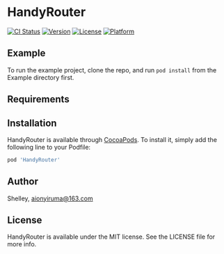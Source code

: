 # HandyRouter

[![CI Status](https://img.shields.io/travis/Shelley/HandyRouter.svg?style=flat)](https://travis-ci.org/Shelley/HandyRouter)
[![Version](https://img.shields.io/cocoapods/v/HandyRouter.svg?style=flat)](https://cocoapods.org/pods/HandyRouter)
[![License](https://img.shields.io/cocoapods/l/HandyRouter.svg?style=flat)](https://cocoapods.org/pods/HandyRouter)
[![Platform](https://img.shields.io/cocoapods/p/HandyRouter.svg?style=flat)](https://cocoapods.org/pods/HandyRouter)

## Example

To run the example project, clone the repo, and run `pod install` from the Example directory first.

## Requirements

## Installation

HandyRouter is available through [CocoaPods](https://cocoapods.org). To install
it, simply add the following line to your Podfile:

```ruby
pod 'HandyRouter'
```

## Author

Shelley, aionyiruma@163.com

## License

HandyRouter is available under the MIT license. See the LICENSE file for more info.

